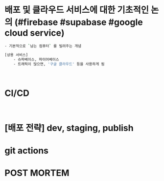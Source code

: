 
# 배포 및 클라우드 서비스에 대한 기초적인 논의 (#firebase #supabase #google cloud service)

```bash
- 기본적으로 `남는 컴퓨터` 를 빌려주는 개념 

[상용 서비스] 
    - 슈파베이스, 파이어베이스 
    - 트래픽이 많으면, '구글 클라우드' 등을 사용하게 됨 
```

<br/>

# CI/CD


<br/>

# [배포 전략] dev, staging, publish 


# git actions 


# POST MORTEM 


